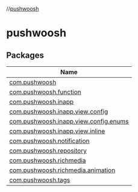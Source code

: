 //[pushwoosh](index.md)

# pushwoosh

## Packages

| Name |
|---|
| [com.pushwoosh](pushwoosh/com.pushwoosh/index.md) |
| [com.pushwoosh.function](pushwoosh/com.pushwoosh.function/index.md) |
| [com.pushwoosh.inapp](pushwoosh/com.pushwoosh.inapp/index.md) |
| [com.pushwoosh.inapp.view.config](pushwoosh/com.pushwoosh.inapp.view.config/index.md) |
| [com.pushwoosh.inapp.view.config.enums](pushwoosh/com.pushwoosh.inapp.view.config.enums/index.md) |
| [com.pushwoosh.inapp.view.inline](pushwoosh/com.pushwoosh.inapp.view.inline/index.md) |
| [com.pushwoosh.notification](pushwoosh/com.pushwoosh.notification/index.md) |
| [com.pushwoosh.repository](pushwoosh/com.pushwoosh.repository/index.md) |
| [com.pushwoosh.richmedia](pushwoosh/com.pushwoosh.richmedia/index.md) |
| [com.pushwoosh.richmedia.animation](pushwoosh/com.pushwoosh.richmedia.animation/index.md) |
| [com.pushwoosh.tags](pushwoosh/com.pushwoosh.tags/index.md) |
